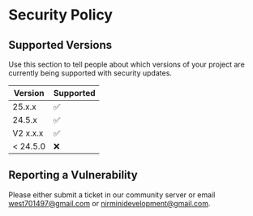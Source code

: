 # Security Policy

## Supported Versions

Use this section to tell people about which versions of your project are
currently being supported with security updates.

| Version | Supported          |
| ------- | ------------------ |
| 25.x.x   | :white_check_mark: |
| 24.5.x   | :white_check_mark: |
| V2 x.x.x   | :white_check_mark: |
| < 24.5.0   | :x:                |

## Reporting a Vulnerability

Please either submit a ticket in our community server or email [west701497@gmail.com](mailto:west701497@gmail.com) or [nirminidevelopment@gmail.com](mailto:nirminidevelopment@gmail.com).
